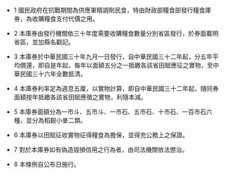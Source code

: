 * 1 國民政府在抗戰期間為供應軍糈調劑民食，特由財政部糧食部發行糧食庫券，為收購糧食支付代價之用。

* 2 本庫券由發行機關依三十年度需要收購糧食數量分別省區發行，於券面載明省區，並加縣名戳記。

* 3 本庫券於中華民國三十年九月一日發行，自中華民國三十二年起，分五年平均償還，即自是年起，每年以面額五分之一抵繳各該省田賦應征之實物，至中華民國三十六年全數抵清。

* 4 本庫券利率定為週息五厘，以實物計算，即自中華民國三十二年起，隨同券面額按年抵繳各該省田賦應徵之實物，利隨本減。

* 5 本庫券面額分為一市斗、五市斗、一市石、五市石、十市石、一百市石六種，並分為稻穀小麥二類。

* 6 本庫券以田賦征收實物征得糧食為擔保，並得充公務上之保證。

* 7 對於本庫券如有偽造毀損信用之行為者，由司法機關依法懲治。

* 8 本條例自公布日施行。


